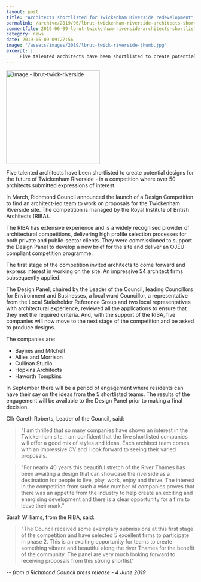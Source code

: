 ```yaml
---
layout: post
title: "Architects shortlisted for Twickenham Riverside redevelopment"
permalink: /archive/2019/06/lbrut-twickenham-riverside-architects-shortlisted.html
commentfile: 2019-06-09-lbrut-twickenham-riverside-architects-shortlisted
category: news
date: 2019-06-09 09:27:56
image: "/assets/images/2019/lbrut-twick-riverside-thumb.jpg"
excerpt: |
     Five talented architects have been shortlisted to create potential designs for the future of Twickenham Riverside - in a competition where over 50 architects submitted expressions of interest.
---
```

<a href="/assets/images/2019/lbrut-twick-riverside.jpg" title="Click for a larger image"><img src="/assets/images/2019/lbrut-twick-riverside-thumb.jpg" width="250" alt="Image - lbrut-twick-riverside"  class="photo right"/></a>

Five talented architects have been shortlisted to create potential designs for the future of Twickenham Riverside - in a competition where over 50 architects submitted expressions of interest.

In March, Richmond Council announced the launch of a Design Competition to find an architect-led team to work on proposals for the Twickenham Riverside site. The competition is managed by the Royal Institute of British Architects (RIBA).

The RIBA has extensive experience and is a widely recognised provider of architectural competitions, delivering high profile selection processes for both private and public-sector clients. They were commissioned to support the Design Panel to develop a new brief for the site and deliver an OJEU compliant competition programme.

The first stage of the competition invited architects to come forward and express interest in working on the site. An impressive 54 architect firms subsequently applied.

The Design Panel, chaired by  the Leader of the Council, leading Councillors for Environment and Businesses, a local ward Councillor, a representative from the Local Stakeholder Reference Group and two local representatives with architectural experience, reviewed all the applications to ensure that they met the required criteria. And, with the support of the RIBA, five companies will now move to the next stage of the competition and be asked to produce designs.

The companies are:

- Baynes and Mitchell
- Allies and Morrison
- Cullinan Studio
- Hopkins Architects
- Haworth Tompkins

In September there will be a period of engagement where residents can have their say on the ideas from the 5 shortlisted teams. The results of the engagement will be available to the Design Panel prior to making a final decision.

Cllr Gareth Roberts, Leader of the Council, said:

> "I am thrilled that so many companies have shown an interest in the Twickenham site. I am confident that the five shortlisted companies will offer a good mix of styles and ideas. Each architect team comes with an impressive CV and I look forward to seeing their varied proposals.

> "For nearly 40 years this beautiful stretch of the River Thames has been awaiting a design that can showcase the riverside as a destination for people to live, play, work, enjoy and thrive. The interest in the competition from such a wide number of companies proves that there was an appetite from the industry to help create an exciting and energising development and there is a clear opportunity for a firm to leave their mark."

Sarah Williams, from the RIBA, said:

> "The Council received some exemplary submissions at this first stage of the competition and have selected 5 excellent firms to participate in phase 2. This is an exciting opportunity for teams to create something vibrant and beautiful along the river Thames for the benefit of the community. The panel are very much looking forward to receiving proposals from this strong shortlist"

<cite>-- from a Richmond Council press release - 4 June 2019</cite>
